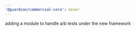 ```yaml
---
'@guardian/commercial-core': minor
---
```


adding a module to handle a/b tests under the new framework
